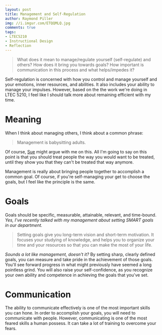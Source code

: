 ```yaml
---
layout: post
title: Management and Self-Regulation
author: Raymond Piller
img: //i.imgur.com/ETQQMLQ.jpg
comments: true
tags:
- LTEC5210
- Instructional Design
- Reflection
---
```

> What does it mean to manage/regulate yourself (self-regulate) and others? How does it bring you towards goals? How important is communication in this process and what helps/impedes it?

Self-regulation is concerned with how you control and manage yourself and your emotions, inner resources, and abilities.
It also includes your ability to manage your impulses.
However, based on the the work we're doing in LTEC 5210, I feel like I should talk more about remaining efficient with my time.

# Meaning

When I think about managing others, I think about a common phrase:

> Management is babysitting adults.

Of course, [Sue](https://www.linkedin.com/pulse/youre-manager-babysitter-you-want-high-performance-treat-sue-bingham/) might argue with me on this.
All I'm going to say on this point is that you should treat people the way you would want to be treated, until they show you that they can't be treated that way anymore.

Management is really about bringing people together to accomplish a common goal.
Of course, if you're self-managing your get to choose the goals, but I feel like the principle is the same.

# Goals

Goals should be specific, measurable, attainable, relevant, and time-bound.
*Yes, I've recently talked with my management about setting SMART goals in our department.*

> Setting goals give you long-term vision and short-term motivation.
> It focuses your studying of knowledge, and helps you to organize your time and your resources so that you can make the most of your life.

*Sounds a lot like management, doesn't it?*
By setting sharp, clearly defined goals, you can measure and take pride in the achievement of those goals.
You'll see forward progress in what might previously have seemed a long pointless grind.
You will also raise your self-confidence, as you recognize your own ability and competence in achieving the goals that you've set.

# Communication

The ability to communicate effectively is one of the most important skills you can hone.
In order to accomplish your goals, you will need to communicate with people.
However, communicating is one of the most feared skills a human possess.
It can take a lot of training to overcome your fears.